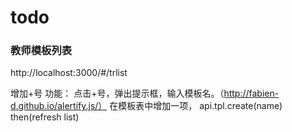 # todo

### 教师模板列表 
http://localhost:3000/#/trlist

增加+号
功能： 点击+号，弹出提示框，输入模板名。（http://fabien-d.github.io/alertify.js/）
在模板表中增加一项，
api.tpl.create(name)
then(refresh list)